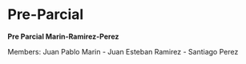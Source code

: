 # Pre-Parcial

**Pre Parcial Marin-Ramirez-Perez**

Members: Juan Pablo Marin - Juan Esteban Ramirez - Santiago Perez